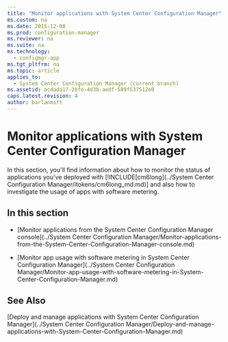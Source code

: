 ```yaml
---
title: "Monitor applications with System Center Configuration Manager"
ms.custom: na
ms.date: 2015-12-08
ms.prod: configuration-manager
ms.reviewer: na
ms.suite: na
ms.technology: 
  - configmgr-app
ms.tgt_pltfrm: na
ms.topic: article
applies_to: 
  - System Center Configuration Manager (current branch)
ms.assetid: acdada17-2bfe-4d3b-aedf-589f537512e0
caps.latest.revision: 4
author: barlanmsft
---
```

# Monitor applications with System Center Configuration Manager
In this section, you'll find information about how to monitor the status of applications you've deployed with [!INCLUDE[cm6long](../System Center Configuration Manager/itokens/cm6long_md.md)] and also how to investigate the usage of apps with software metering.  
  
## In this section  
  
-   [Monitor applications from the System Center Configuration Manager console](../System Center Configuration Manager/Monitor-applications-from-the-System-Center-Configuration-Manager-console.md)  
  
-   [Monitor app usage with software metering in System Center Configuration Manager](../System Center Configuration Manager/Monitor-app-usage-with-software-metering-in-System-Center-Configuration-Manager.md)  
  
## See Also  
 [Deploy and manage applications with System Center Configuration Manager](../System Center Configuration Manager/Deploy-and-manage-applications-with-System-Center-Configuration-Manager.md)